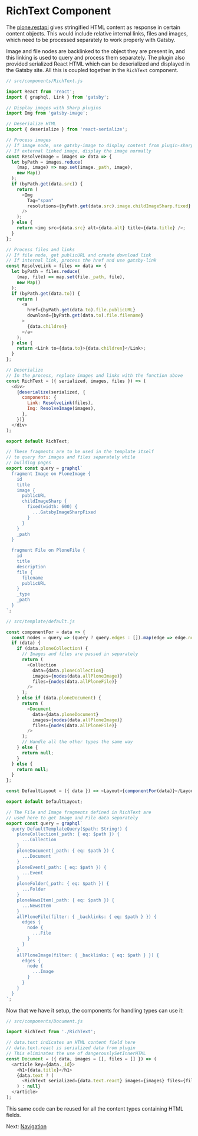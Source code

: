 # RichText Component

The [plone.restapi](https://plonerestapi.readthedocs.io/en/latest/) gives stringified HTML content as response in certain content objects. This would include relative internal links, files and images, which need to be processed separately to work properly with Gatsby.

Image and file nodes are backlinked to the object they are present in, and this linking is used to query and process them separately. The plugin also provided serialized React HTML which can be deserialized and displayed in the Gatsby site. All this is coupled together in the `RichText` component.

```javascript
// src/components/RichText.js

import React from 'react';
import { graphql, Link } from 'gatsby';

// Display images with Sharp plugins
import Img from 'gatsby-image';

// Deserialize HTML
import { deserialize } from 'react-serialize';

// Process images
// If image node, use gatsby-image to display content from plugin-sharp
// If external linked image, display the image normally
const ResolveImage = images => data => {
  let byPath = images.reduce(
    (map, image) => map.set(image._path, image),
    new Map()
  );
  if (byPath.get(data.src)) {
    return (
      <Img
        Tag="span"
        resolutions={byPath.get(data.src).image.childImageSharp.fixed}
      />
    );
  } else {
    return <img src={data.src} alt={data.alt} title={data.title} />;
  }
};

// Process files and links
// If file node, get publicURL and create download link
// If internal link, process the href and use gatsby-link
const ResolveLink = files => data => {
  let byPath = files.reduce(
    (map, file) => map.set(file._path, file),
    new Map()
  );
  if (byPath.get(data.to)) {
    return (
      <a
        href={byPath.get(data.to).file.publicURL}
        download={byPath.get(data.to).file.filename}
      >
        {data.children}
      </a>
    );
  } else {
    return <Link to={data.to}>{data.children}</Link>;
  }
};

// Deserialize
// In the process, replace images and links with the function above
const RichText = ({ serialized, images, files }) => (
  <div>
    {deserialize(serialized, {
      components: {
        Link: ResolveLink(files),
        Img: ResolveImage(images),
      },
    })}
  </div>
);

export default RichText;

// These fragments are to be used in the template itself
// to query for images and files separately while
// building pages
export const query = graphql`
  fragment Image on PloneImage {
    id
    title
    image {
      publicURL
      childImageSharp {
        fixed(width: 600) {
          ...GatsbyImageSharpFixed
        }
      }
    }
    _path
  }

  fragment File on PloneFile {
    id
    title
    description
    file {
      filename
      publicURL
    }
    _type
    _path
  }
`;
```

```javascript
// src/template/default.js

const componentFor = data => {
  const nodes = query => (query ? query.edges : []).map(edge => edge.node);
  if (data) {
    if (data.ploneCollection) {
      // Images and files are passed in separately
      return (
        <Collection
          data={data.ploneCollection}
          images={nodes(data.allPloneImage)}
          files={nodes(data.allPloneFile)}
        />
      );
    } else if (data.ploneDocument) {
      return (
        <Document
          data={data.ploneDocument}
          images={nodes(data.allPloneImage)}
          files={nodes(data.allPloneFile)}
        />
      );
      // Handle all the other types the same way
    } else {
      return null;
    }
  } else {
    return null;
  }
};

const DefaultLayout = ({ data }) => <Layout>{componentFor(data)}</Layout>;

export default DefaultLayout;

// The File and Image fragments defined in RichText are
// used here to get Image and File data separately
export const query = graphql`
  query DefaultTemplateQuery($path: String!) {
    ploneCollection(_path: { eq: $path }) {
      ...Collection
    }
    ploneDocument(_path: { eq: $path }) {
      ...Document
    }
    ploneEvent(_path: { eq: $path }) {
      ...Event
    }
    ploneFolder(_path: { eq: $path }) {
      ...Folder
    }
    ploneNewsItem(_path: { eq: $path }) {
      ...NewsItem
    }
    allPloneFile(filter: { _backlinks: { eq: $path } }) {
      edges {
        node {
          ...File
        }
      }
    }
    allPloneImage(filter: { _backlinks: { eq: $path } }) {
      edges {
        node {
          ...Image
        }
      }
    }
  }
`;
```

Now that we have it setup, the components for handling types can use it:

```javascript
// src/components/Document.js

import RichText from './RichText';

// data.text indicates an HTML content field here
// data.text.react is serialized data from plugin
// This eliminates the use of dangerouslySetInnerHTML
const Document = ({ data, images = [], files = [] }) => (
  <article key={data._id}>
    <h1>{data.title}</h1>
    {data.text ? (
      <RichText serialized={data.text.react} images={images} files={files} />
    ) : null}
  </article>
);
```

This same code can be reused for all the content types containing HTML fields.

Next: [Navigation](7_navigation)
